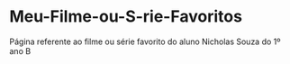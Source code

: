 # Meu-Filme-ou-S-rie-Favoritos
Página referente ao filme ou série favorito do aluno Nicholas Souza do 1º ano B
